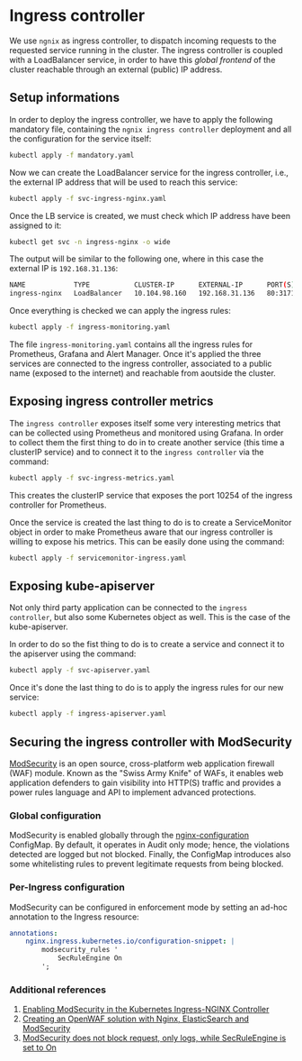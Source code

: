 # Ingress controller

We use `ngnix` as ingress controller, to dispatch incoming requests to the requested service running in the cluster.
The ingress controller is coupled with a LoadBalancer service, in order to have this *global frontend* of the cluster reachable through an external (public) IP address.


## Setup informations
In order to deploy the ingress controller, we have to apply the following mandatory file, containing the `ngnix ingress controller` deployment and all the configuration for the service itself:

```sh
kubectl apply -f mandatory.yaml
```

Now we can create the LoadBalancer service for the ingress controller, i.e., the external IP address that will be used to reach this service:

```sh
kubectl apply -f svc-ingress-nginx.yaml
```

Once the LB service is created, we must check which IP address have been assigned to it:

```sh
kubectl get svc -n ingress-nginx -o wide
```

The output will be similar to the following one, where in this case the external IP is `192.168.31.136`:

```sh
NAME            TYPE           CLUSTER-IP      EXTERNAL-IP      PORT(S)                                     AGE
ingress-nginx   LoadBalancer   10.104.98.160   192.168.31.136   80:31718/TCP,443:30654/TCP,4443:30423/TCP   60m
```

Once everything is checked we can apply the ingress rules:

```sh
kubectl apply -f ingress-monitoring.yaml
```

The file `ingress-monitoring.yaml` contains all the ingress rules for Prometheus, Grafana and Alert Manager. Once it's applied the three services are connected to the ingress controller, associated to a public name (exposed to the internet) and reachable from aoutside the cluster.

## Exposing ingress controller metrics
The `ingress controller` exposes itself some very interesting metrics that can be collected using Prometheus and monitored using Grafana. In order to collect them the first thing to do in to create another service (this time a clusterIP service) and to connect it to the `ingress controller` via the command:

```sh
kubectl apply -f svc-ingress-metrics.yaml
```

This creates the clusterIP service that exposes the port 10254 of the ingress controller for Prometheus.

Once the service is created the last thing to do is to create a ServiceMonitor object in order to make Prometheus aware that our ingress controller is willing to expose his metrics. This can be easily done using the command:

```sh
kubectl apply -f servicemonitor-ingress.yaml
```

## Exposing kube-apiserver
Not only third party application can be connected to the `ingress controller`, but also some Kubernetes object as well. This is the case of the kube-apiserver.

In order to do so the fist thing to do is to create a service and connect it to the apiserver using the command:

```sh
kubectl apply -f svc-apiserver.yaml
```

Once it's done the last thing to do is to apply the ingress rules for our new service:

```sh
kubectl apply -f ingress-apiserver.yaml
```

## Securing the ingress controller with ModSecurity

[ModSecurity](https://modsecurity.org/) is an open source, cross-platform web application firewall (WAF) module. Known as the "Swiss Army Knife" of WAFs, it enables web application defenders to gain visibility into HTTP(S) traffic and provides a power rules language and API to implement advanced protections.

### Global configuration
ModSecurity is enabled globally through the [nginx-configuration](mandatory.yaml) ConfigMap. By default, it operates in Audit only mode; hence, the violations detected are logged but not blocked. Finally, the ConfigMap introduces also some whitelisting rules to prevent legitimate requests from being blocked.

### Per-Ingress configuration
ModSecurity can be configured in enforcement mode by setting an ad-hoc annotation to the Ingress resource:
```yaml
annotations:
    nginx.ingress.kubernetes.io/configuration-snippet: |
        modsecurity_rules '
            SecRuleEngine On
        ';
```

### Additional references
1. [Enabling ModSecurity in the Kubernetes Ingress-NGINX Controller](https://medium.com/@awkwardferny/enabling-modsecurity-in-the-kubernetes-ingress-nginx-controller-111f9c877998)
2. [Creating an OpenWAF solution with Nginx, ElasticSearch and ModSecurity](https://karlstoney.com/2018/02/23/nginx-ingress-modsecurity-and-secchatops/)
3. [ModSecurity does not block request, only logs, while SecRuleEngine is set to On](https://github.com/kubernetes/ingress-nginx/issues/4385)
